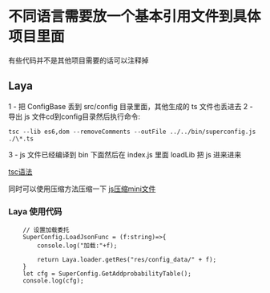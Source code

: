 # 不同语言需要放一个基本引用文件到具体项目里面

有些代码并不是其他项目需要的话可以注释掉

## Laya

1 - 把 ConfigBase 丢到 src/config 目录里面，其他生成的 ts 文件也丢进去
2 - 导出 js 文件cd到config目录然后执行命令:
```
tsc --lib es6,dom --removeComments --outFile ../../bin/superconfig.js ./\*.ts
```
3 - js 文件已经编译到 bin 下面然后在 index.js 里面 loadLib 把 js 进来进来

[tsc语法](http://www.typescriptlang.org/docs/handbook/compiler-options.html)

同时可以使用压缩方法压缩一下
[js压缩mini文件](https://javascript-minifier.com/)

### Laya 使用代码

```
    // 设置加载委托
    SuperConfig.LoadJsonFunc = (f:string)=>{
        console.log("加载:"+f);

        return Laya.loader.getRes("res/config_data/" + f);
    }
    let cfg = SuperConfig.GetAddprobabilityTable();
    console.log(cfg);
```
